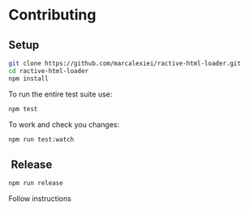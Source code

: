 # Contributing

## Setup

```bash
git clone https://github.com/marcalexiei/ractive-html-loader.git
cd ractive-html-loader
npm install
```

To run the entire test suite use:

```bash
npm test
```

To work and check you changes:

```bash
npm run test:watch
```

##  Release

```bash
npm run release
```

Follow instructions
